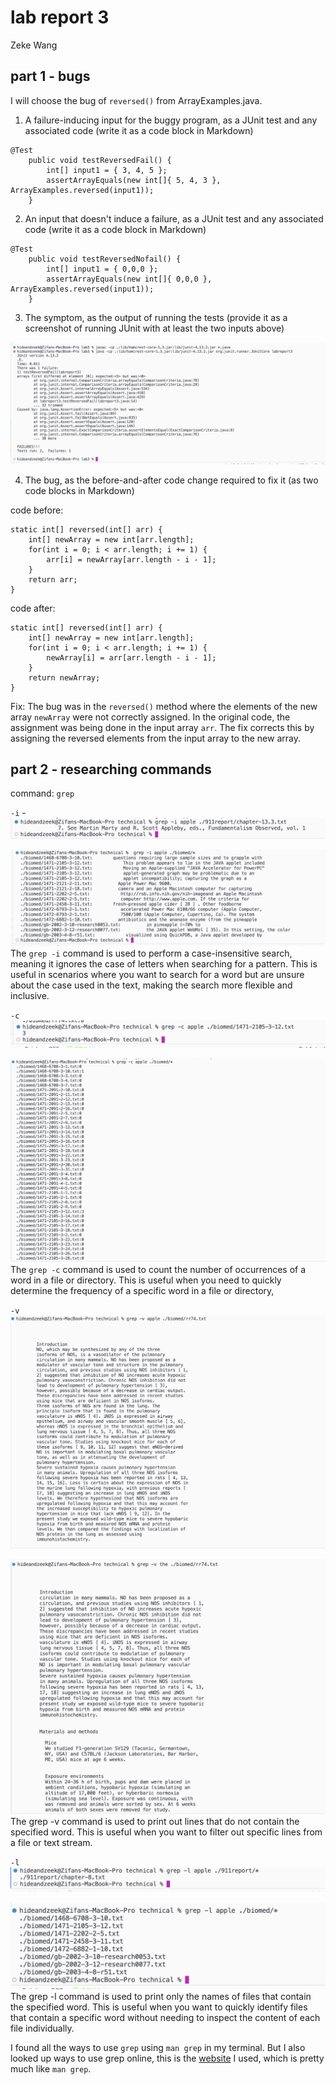 # lab report 3

Zeke Wang

## part 1 - bugs

I will choose the bug of `reversed()` from ArrayExamples.java.
1. A failure-inducing input for the buggy program, as a JUnit test and any associated code (write it as a code block in Markdown)

```
@Test 
    public void testReversedFail() {
        int[] input1 = { 3, 4, 5 };
        assertArrayEquals(new int[]{ 5, 4, 3 }, ArrayExamples.reversed(input1));
    }
```
  
2. An input that doesn't induce a failure, as a JUnit test and any associated code (write it as a code block in Markdown)

```
@Test 
    public void testReversedNofail() {
        int[] input1 = { 0,0,0 };
        assertArrayEquals(new int[]{ 0,0,0 }, ArrayExamples.reversed(input1));
    }
```

3. The symptom, as the output of running the tests (provide it as a screenshot of running JUnit with at least the two inputs above)

![Image](symptom.png)

4. The bug, as the before-and-after code change required to fix it (as two code blocks in Markdown)

code before: 
```
static int[] reversed(int[] arr) {
    int[] newArray = new int[arr.length];
    for(int i = 0; i < arr.length; i += 1) {
        arr[i] = newArray[arr.length - i - 1];
    }
    return arr;
}
```
code after: 
```
static int[] reversed(int[] arr) {
    int[] newArray = new int[arr.length];
    for(int i = 0; i < arr.length; i += 1) {
        newArray[i] = arr[arr.length - i - 1];
    }
    return newArray;
}
```
Fix: The bug was in the `reversed()` method where the elements of the new array `newArray` were not correctly assigned. In the original code, the assignment was being done in the input array `arr`. The fix corrects this by assigning the reversed elements from the input array to the new array.

## part 2 - researching commands

command: `grep`

`-i` - 
![Image](-i1.png)

![Image](-i2.png)
The `grep -i` command is used to perform a case-insensitive search, meaning it ignores the case of letters when searching for a pattern. This is useful in scenarios where you want to search for a word but are unsure about the case used in the text, making the search more flexible and inclusive.

`-c`
![Image](-c1.png)

![Image](-c2.png)
The `grep -c` command is used to count the number of occurrences of a word in a file or directory. This is useful when you need to quickly determine the frequency of a specific word in a file
or directory,

`-v`
![Image](-v1.png)

![Image](-v2.png)
The grep -v command is used to print out lines that do not contain the specified word. This is useful when you want to filter out specific lines from a file or text stream. 

`-l`
![Image](-l1.png)

![Image](-l2.png)
The grep -l command is used to print only the names of files that contain the specified word. This is useful when you want to quickly identify files that contain a specific word without needing to inspect the content of each file individually.

I found all the ways to use `grep` using `man grep` in my terminal. But I also looked up ways to use grep online, this is the [website](https://man7.org/linux/man-pages/man1/grep.1.html) I used, which is pretty much like `man grep`.
